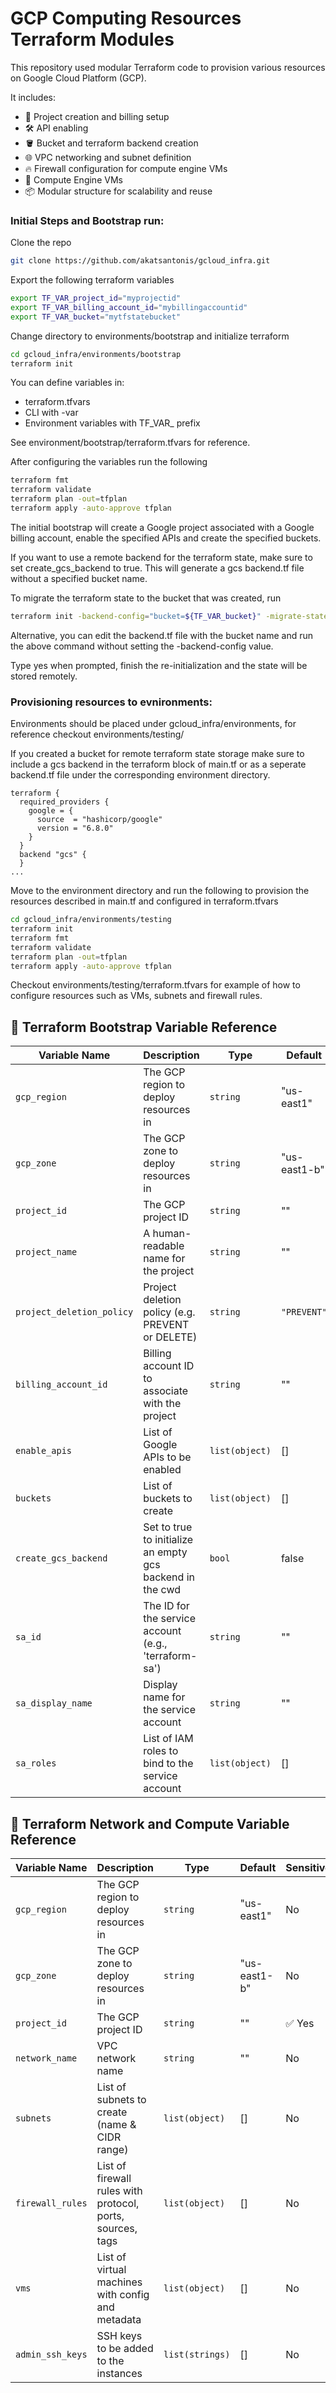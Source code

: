 # GCP Computing Resources Terraform Modules

This repository used modular Terraform code to provision various resources on Google Cloud Platform (GCP). 

It includes:

- 🔐 Project creation and billing setup
- 🛠️ API enabling
- 🪣 Bucket and terraform backend creation
- 🌐 VPC networking and subnet definition
- 🔥 Firewall configuration for compute engine VMs
- 🧱 Compute Engine VMs
- 📦 Modular structure for scalability and reuse

### Initial Steps and Bootstrap run:

Clone the repo
```bash
git clone https://github.com/akatsantonis/gcloud_infra.git
```

Export the following terraform variables
```bash
export TF_VAR_project_id="myprojectid"
export TF_VAR_billing_account_id="mybillingaccountid"
export TF_VAR_bucket="mytfstatebucket"
```

Change directory to environments/bootstrap and initialize terraform
```bash
cd gcloud_infra/environments/bootstrap
terraform init
```

You can define variables in:

- terraform.tfvars
- CLI with -var
- Environment variables with TF_VAR_ prefix

See environment/bootstrap/terraform.tfvars for reference.

After configuring the variables run the following
```bash
terraform fmt
terraform validate
terraform plan -out=tfplan
terraform apply -auto-approve tfplan

```

The initial bootstrap will create a Google project associated with a Google
billing account, enable the specified APIs and create the specified buckets.

If you want to use a remote backend for the terraform state, make sure to
set create_gcs_backend to true. This will generate a gcs backend.tf file
without a specified bucket name.

To migrate the terraform state to the bucket that was created, run
```bash
terraform init -backend-config="bucket=${TF_VAR_bucket}" -migrate-state

```

Alternative, you can edit the backend.tf file with the bucket name
and run the above command without setting the -backend-config value.

Type yes when prompted, finish the re-initialization and the state
will be stored remotely.

### Provisioning resources to evnironments:

Environments should be placed under gcloud_infra/environments, for
reference checkout environments/testing/

If you created a bucket for remote terraform state storage make sure
to include a gcs backend in the terraform block of main.tf or as a 
seperate backend.tf file under the corresponding environment directory.

```hcl
terraform {
  required_providers {
    google = {
      source  = "hashicorp/google"
      version = "6.8.0"
    }
  }
  backend "gcs" {
  }
...
```

Move to the environment directory and run the following to provision
the resources described in main.tf and configured in terraform.tfvars
```bash
cd gcloud_infra/environments/testing
terraform init
terraform fmt
terraform validate
terraform plan -out=tfplan
terraform apply -auto-approve tfplan
```
Checkout environments/testing/terraform.tfvars for example of how to
configure resources such as VMs, subnets and firewall rules.

## 🔧 Terraform Bootstrap Variable Reference

| Variable Name                 | Description                                                   | Type        | Default       | Sensitive |
|------------------------------|---------------------------------------------------------------|-------------|---------------|-----------|
| `gcp_region`                 | The GCP region to deploy resources in                        | `string`    | "us-east1"     | No        |
| `gcp_zone`                   | The GCP zone to deploy resources in                          | `string`    | "us-east1-b"  | No        |
| `project_id`                 | The GCP project ID                                           | `string`    | ""            | ✅ Yes    |
| `project_name`               | A human-readable name for the project                        | `string`    | ""             | No        |
| `project_deletion_policy`    | Project deletion policy (e.g. PREVENT or DELETE)             | `string`    | `"PREVENT"`   | No        |
| `billing_account_id`         | Billing account ID to associate with the project             | `string`    | ""             | ✅ Yes    |
| `enable_apis`                | List of Google APIs to be enabled                            | `list(object)` | []          | No        |
| `buckets`                    | List of buckets to create                                    | `list(object)` | []         | No        |
| `create_gcs_backend`         | Set to true to initialize an empty gcs backend in the cwd    | `bool`     | false         | No         |
| `sa_id`                      | The ID for the service account (e.g., 'terraform-sa')        | `string`    | ""             | No    |
| `sa_display_name`            | Display name for the service account                         | `string`    | ""             | No    |
| `sa_roles`                   | List of IAM roles to bind to the service account             | `list(object)` | []         | No        |

## 🔧 Terraform Network and Compute Variable Reference

| Variable Name                 | Description                                                   | Type        | Default       | Sensitive |
|------------------------------|---------------------------------------------------------------|-------------|---------------|-----------|
| `gcp_region`                 | The GCP region to deploy resources in                        | `string`    | "us-east1"     | No        |
| `gcp_zone`                   | The GCP zone to deploy resources in                          | `string`    | "us-east1-b"   | No        |
| `project_id`                 | The GCP project ID                                            | `string`    | ""            | ✅ Yes    |
| `network_name`              | VPC network name                                              | `string`    | ""           | No        |
| `subnets`                   | List of subnets to create (name & CIDR range)                | `list(object)` | []          | No        |
| `firewall_rules`            | List of firewall rules with protocol, ports, sources, tags   | `list(object)` | []         | No        |
| `vms`                       | List of virtual machines with config and metadata             | `list(object)` | []          | No        |
| `admin_ssh_keys`            | SSH keys to be added to the instances                        | `list(strings)`  | []             | No        |
